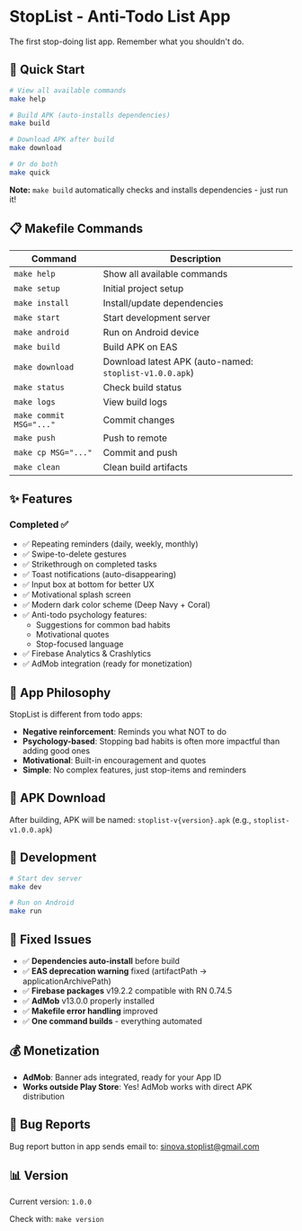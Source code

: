 # StopList - Anti-Todo List App

The first stop-doing list app. Remember what you shouldn't do.

## 🚀 Quick Start

```bash
# View all available commands
make help

# Build APK (auto-installs dependencies)
make build

# Download APK after build
make download

# Or do both
make quick
```

**Note:** `make build` automatically checks and installs dependencies - just run it!

## 📋 Makefile Commands

| Command | Description |
|---------|-------------|
| `make help` | Show all available commands |
| `make setup` | Initial project setup |
| `make install` | Install/update dependencies |
| `make start` | Start development server |
| `make android` | Run on Android device |
| `make build` | Build APK on EAS |
| `make download` | Download latest APK (auto-named: `stoplist-v1.0.0.apk`) |
| `make status` | Check build status |
| `make logs` | View build logs |
| `make commit MSG="..."` | Commit changes |
| `make push` | Push to remote |
| `make cp MSG="..."` | Commit and push |
| `make clean` | Clean build artifacts |

## ✨ Features

### Completed ✅
- ✅ Repeating reminders (daily, weekly, monthly)
- ✅ Swipe-to-delete gestures
- ✅ Strikethrough on completed tasks
- ✅ Toast notifications (auto-disappearing)
- ✅ Input box at bottom for better UX
- ✅ Motivational splash screen
- ✅ Modern dark color scheme (Deep Navy + Coral)
- ✅ Anti-todo psychology features:
  - Suggestions for common bad habits
  - Motivational quotes
  - Stop-focused language
- ✅ Firebase Analytics & Crashlytics
- ✅ AdMob integration (ready for monetization)

## 🎨 App Philosophy

StopList is different from todo apps:
- **Negative reinforcement**: Reminds you what NOT to do
- **Psychology-based**: Stopping bad habits is often more impactful than adding good ones
- **Motivational**: Built-in encouragement and quotes
- **Simple**: No complex features, just stop-items and reminders

## 📱 APK Download

After building, APK will be named: `stoplist-v{version}.apk` (e.g., `stoplist-v1.0.0.apk`)

## 🔧 Development

```bash
# Start dev server
make dev

# Run on Android
make run
```

## 🔧 Fixed Issues

- ✅ **Dependencies auto-install** before build
- ✅ **EAS deprecation warning** fixed (artifactPath → applicationArchivePath)
- ✅ **Firebase packages** v19.2.2 compatible with RN 0.74.5
- ✅ **AdMob** v13.0.0 properly installed
- ✅ **Makefile error handling** improved
- ✅ **One command builds** - everything automated

## 💰 Monetization

- **AdMob**: Banner ads integrated, ready for your App ID
- **Works outside Play Store**: Yes! AdMob works with direct APK distribution

## 🐛 Bug Reports

Bug report button in app sends email to: sinova.stoplist@gmail.com

## 📊 Version

Current version: `1.0.0`

Check with: `make version`
